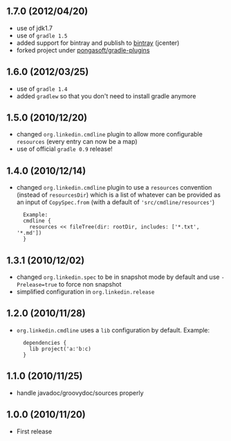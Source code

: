 1.7.0 (2012/04/20)
------------------
* use of jdk1.7
* use of `gradle 1.5`
* added support for bintray and publish to [bintray](https://bintray.com/pkg/show/general/pongasoft/binaries/gradle-plugins) (jcenter)
* forked project under [pongasoft/gradle-plugins](https://github.com/pongasoft/gradle-plugins)

1.6.0 (2012/03/25)
------------------
* use of `gradle 1.4`
* added `gradlew` so that you don't need to install gradle anymore

1.5.0 (2010/12/20)
------------------
* changed `org.linkedin.cmdline` plugin to allow more configurable `resources` (every entry can now be a map)
* use of official `gradle 0.9` release!

1.4.0 (2010/12/14)
------------------
* changed `org.linkedin.cmdline` plugin to use a `resources` convention (instead of `resourcesDir`) which is a list of whatever can be provided as an input of `CopySpec.from` (with a default of `'src/cmdline/resources'`)

        Example:
        cmdline {
          resources << fileTree(dir: rootDir, includes: ['*.txt', '*.md'])
        }

1.3.1 (2010/12/02)
------------------
* changed `org.linkedin.spec` to be in snapshot mode by default and use `-Prelease=true` to force non snapshot
* simplified configuration in `org.linkedin.release`

1.2.0 (2010/11/28)
------------------
* `org.linkedin.cmdline` uses a `lib` configuration by default. Example:

        dependencies {
          lib project('a:'b:c)
        }

1.1.0 (2010/11/25)
------------------
* handle javadoc/groovydoc/sources properly

1.0.0 (2010/11/20)
------------------
* First release